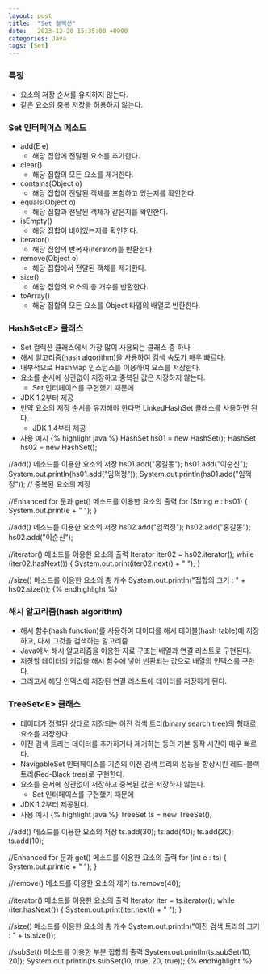 ```yaml
---
layout: post
title:  "Set 컬렉션"
date:   2023-12-20 15:35:00 +0900
categories: Java
tags: [Set]
---
```


### 특징

- 요소의 저장 순서를 유지하지 않는다.
- 같은 요소의 중복 저장을 허용하지 않는다.

### Set 인터페이스 메소드

- add(E e)
    - 해당 집합에 전달된 요소를 추가한다.
- clear()
    - 해당 집합의 모든 요소를 제거한다.
- contains(Object o)
    - 해당 집합이 전달된 객체를 포함하고 있는지를 확인한다.
- equals(Object o)
    - 해당 집합과 전달된 객체가 같은지를 확인한다.
- isEmpty()
    - 해당 집합이 비어있는지를 확인한다.
- iterator()
    - 해당 집합의 반복자(iterator)를 반환한다.
- remove(Object o)
    - 해당 집합에서 전달된 객체를 제거한다.
- size()
    - 해당 집합의 요소의 총 개수를 반환한다.
- toArray()
    - 해당 집합의 모든 요소를 Object 타입의 배열로 반환한다.

### HashSet&lt;E> 클래스

- Set 컬렉션 클래스에서 가장 많이 사용되는 클래스 중 하나
- 해시 알고리즘(hash algorithm)을 사용하여 검색 속도가 매우 빠르다.
- 내부적으로 HashMap 인스턴스를 이용하여 요소를 저장한다.
- 요소를 순서에 상관없이 저장하고 중복된 값은 저장하지 않는다.
    - Set 인터페이스를 구현했기 때문에
- JDK 1.2부터 제공
- 만약 요소의 저장 순서를 유지해야 한다면 LinkedHashSet 클래스를 사용하면 된다.
    - JDK 1.4부터 제공
- 사용 예시
{% highlight java %}
HashSet<String> hs01 = new HashSet<String>();
HashSet<String> hs02 = new HashSet<String>();

//add() 메소드를 이용한 요소의 저장
hs01.add("홍길동");
hs01.add("이순신");
System.out.println(hs01.add("임꺽정"));
System.out.println(hs01.add("임꺽정")); // 중복된 요소의 저장

//Enhanced for 문과 get() 메소드를 이용한 요소의 출력
for (String e : hs01) {
    System.out.print(e + " ");
}

//add() 메소드를 이용한 요소의 저장
hs02.add("임꺽정");
hs02.add("홍길동");
hs02.add("이순신");

//iterator() 메소드를 이용한 요소의 출력
Iterator<String> iter02 = hs02.iterator();
while (iter02.hasNext()) {
    System.out.print(iter02.next() + " ");
}

//size() 메소드를 이용한 요소의 총 개수
System.out.println("집합의 크기 : " + hs02.size());
{% endhighlight %}

### 해시 알고리즘(hash algorithm)

- 해시 함수(hash function)를 사용하여 데이터를 해시 테이블(hash table)에 저장하고, 다시 그것을 검색하는 알고리즘
- Java에서 해시 알고리즘을 이용한 자료 구조는 배열과 연결 리스트로 구현된다.
- 저장할 데이터의 키값을 해시 함수에 넣어 반환되는 값으로 배열의 인덱스를 구한다.
- 그리고서 해당 인덱스에 저장된 연결 리스트에 데이터를 저장하게 된다.

### TreeSet&lt;E> 클래스

- 데이터가 정렬된 상태로 저장되는 이진 검색 트리(binary search tree)의 형태로 요소를 저장한다.
- 이진 검색 트리는 데이터를 추가하거나 제거하는 등의 기본 동작 시간이 매우 빠르다.
- NavigableSet 인터페이스를 기존의 이진 검색 트리의 성능을 향상시킨 레드-블랙 트리(Red-Black tree)로 구현한다.
- 요소를 순서에 상관없이 저장하고 중복된 값은 저장하지 않는다.
    - Set 인터페이스를 구현했기 때문에
- JDK 1.2부터 제공된다.
- 사용 예시
{% highlight java %}
TreeSet<Integer> ts = new TreeSet<Integer>();

//add() 메소드를 이용한 요소의 저장
ts.add(30);
ts.add(40);
ts.add(20);
ts.add(10);

//Enhanced for 문과 get() 메소드를 이용한 요소의 출력
for (int e : ts) {
    System.out.print(e + " ");
}

//remove() 메소드를 이용한 요소의 제거
ts.remove(40);

//iterator() 메소드를 이용한 요소의 출력
Iterator<Integer> iter = ts.iterator();
while (iter.hasNext()) {
    System.out.print(iter.next() + " ");
}

//size() 메소드를 이용한 요소의 총 개수
System.out.println("이진 검색 트리의 크기 : " + ts.size());

//subSet() 메소드를 이용한 부분 집합의 출력
System.out.println(ts.subSet(10, 20));
System.out.println(ts.subSet(10, true, 20, true));
{% endhighlight %}